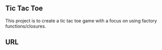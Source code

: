 ## Tic Tac Toe ##

This project is to create a tic tac toe game with a focus on using factory functions/closures.

## URL ##

